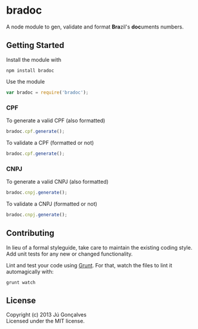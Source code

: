 # bradoc

A node module to gen, validate and format **Bra**zil's **doc**uments numbers. 

## Getting Started
Install the module with

`npm install bradoc`

Use the module

```javascript
var bradoc = require('bradoc');
```

### CPF

To generate a valid CPF (also formatted)

```javascript
bradoc.cpf.generate(); 
```
To validate a CPF (formatted or not)

```javascript
bradoc.cpf.generate(); 
```

### CNPJ

To generate a valid CNPJ (also formatted)

```javascript
bradoc.cnpj.generate(); 
```
To validate a CNPJ (formatted or not)

```javascript
bradoc.cnpj.generate(); 
```

## Contributing
In lieu of a formal styleguide, take care to maintain the existing coding style. Add unit tests for any new or changed functionality. 

Lint and test your code using [Grunt](http://gruntjs.com/). For that, watch the files to lint it automagically with:

`grunt watch`

## License
Copyright (c) 2013 Jú Gonçalves  
Licensed under the MIT license.
